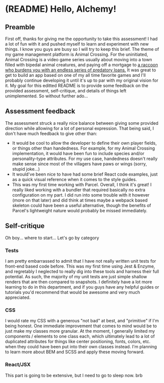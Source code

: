 # (README) Hello, Alchemy!

## Preamble
First off, thanks for giving me the opportunity to take this assessment! I had a lot of fun with it and pushed myself to learn and experiment with new things.
I know you guys are busy so I will try to keep this brief.
The theme of my game management platform is Animal Crossing. For the uninitiated, Animal Crossing is a video game
series usually about moving into a town filled with bipedal animal creatures, and paying off a mortgage to [a raccoon who burdens you with an endless series of predatory loans.](https://github.com/davidblader/players-react-skeleton/blob/master/src/img/TomNook.png)
It was great to get to build an app based on one of my all time favorite games and I'll probably continue developing it until
it's up to par with my original vision for it.
My goal for this editted README is to provide some feedback on the provided assessment, self-critique, and details of things left unimplemented.
So without further ado...

## Assessment feedback
The assessment struck a really nice balance between giving some provided direction while allowing for a lot of personal expression.
That being said, I don't have much feedback to give other than:
  - It would be cool to allow the developer to define their own player fields, or things other than handedness. For example, for my Animal Crossing implementation, it would have been fun to include species and/or personality-type attributes. For my use case, handedness doesn't really make sense since most of the villagers have paws or wings (sorry, stupid joke...) 
  - It would've been nice to have had some brief React code examples, just as a quick visual reference when it comes to the style guides.
  - This was my first time working with Parcel. Overall, I think it's great! I really liked working with a bundler that required basically no extra configuration on my part. I did run into some trouble with it however (more on that later) and did think at times maybe a webpack based skeleton could have been a useful alternative, though the benefits of Parcel's lightweight nature would probably be missed immediately.
  
## Self-critique
Oh boy... where to start...
Let's go by category

### Tests
I am pretty embarrassed to admit that I have not really written unit tests for front-end based code before. This was my first time using Jest & Enzyme, and regretably I neglected to really dig into these tools and harness their full potential. As such, the majority of my unit tests are just simple shallow renders that are then compared to snapshots. I definitely have a lot more learning to do in this department, and if you guys have any helpful guides or tutorials you'd recommend that would be awesome and very much appreciated.

### CSS
I would rate my CSS with a generous "not bad" at best, and "primitive" if I'm being honest. One immediate improvement that comes to mind would be to just make my classes more granular. At the moment, I generally limited my components / elements to one class each, which ultimately lead to a lot of duplicated attributes for things like center positioning, fonts, colors, etc. when they could have been put into their own classes instead. I'm planning to learn more about BEM and SCSS and apply these moving forward.

### React/JSX
This part is going to be extensive, but I need to go to sleep now. brb
